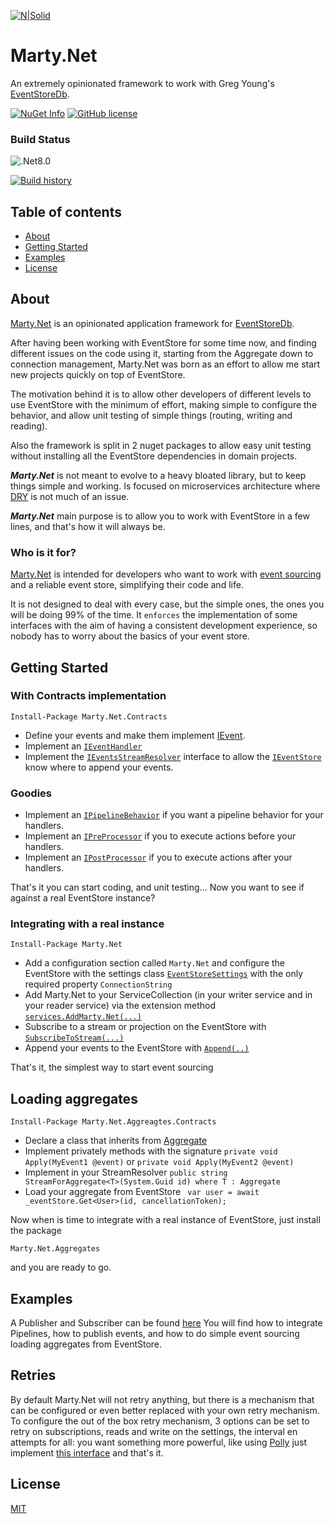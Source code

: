 [![N|Solid](https://avatars2.githubusercontent.com/u/39886363?s=200&v=4)](https://github.com/dariogriffo/marty-net)

# Marty.Net

An extremely opinionated framework to work with Greg Young's [EventStoreDb](https://eventstore.com/).

[![NuGet Info](https://buildstats.info/nuget/Marty.Net?includePreReleases=true)](https://www.nuget.org/packages/Marty.Net/)
[![GitHub license](https://img.shields.io/github/license/dariogriffo/marty-net.svg)](https://raw.githubusercontent.com/dariogriffo/marty-net/master/LICENSE)
### Build Status
![.Net8.0](https://github.com/dariogriffo/marty-net/workflows/.NET/badge.svg?branch=main)

[![Build history](https://buildstats.info/github/chart/dariogriffo/marty-net?branch=main&includeBuildsFromPullRequest=false)](https://github.com/dariogriffo/marty-net/actions?query=branch%3Amain++)


## Table of contents

- [About](#about)
- [Getting Started](#getting-started)
- [Examples](#examples)
- [License](#license)

## About

[Marty.Net](https://www.nuget.org/packages/Marty.Net) is an opinionated application framework for [EventStoreDb](https://eventstore.com/).

After having been working with EventStore for some time now, and finding different issues on the code using it, starting from the Aggregate down to connection management, Marty.Net was born as an effort to allow me start new projects quickly on top of EventStore.

The motivation behind it is to allow other developers of different levels to use EventStore with the minimum of effort, making simple to configure the behavior, and allow unit testing of simple things (routing, writing and reading).

Also the framework is split in 2 nuget packages to allow easy unit testing without installing all the EventStore dependencies in domain projects.

***Marty.Net*** is not meant to evolve to a heavy bloated library, but to keep things simple and working. Is focused on microservices architecture where [DRY](https://en.wikipedia.org/wiki/Don%27t_repeat_yourself) is not much of an issue.

***Marty.Net*** main purpose is to allow you to work with EventStore in a few lines, and that's how it will always be.

### Who is it for?

[Marty.Net](https://www.nuget.org/packages/Marty.Net) is intended for developers who want to work with [event sourcing](https://www.eventstore.com/blog/what-is-event-sourcing) and a reliable event store, simplifying their code and life.

It is not designed to deal with every case, but the simple ones, the ones you will be doing 99% of the time.
It `enforces` the implementation of some interfaces with the aim of having a consistent development experience, so nobody has to worry about the basics of your event store.

## Getting Started

### With Contracts implementation
`Install-Package Marty.Net.Contracts`
                                                      
- Define your events and make them implement [IEvent](https://github.com/dariogriffo/marty-net/blob/main/src/Marty.Net.Contracts/IEvent.cs#L8).
- Implement an [`IEventHandler`](https://github.com/dariogriffo/marty-net/blob/main/src/Marty.Net.Contracts/IEventHandler.cs#L11)
- Implement the [`IEventsStreamResolver`](https://github.com/dariogriffo/marty-net/blob/main/src/Marty.Net.Contracts/IEventsStreamResolver.cs#L6) interface to allow the [`IEventStore`](44#L81) know where to append your events.

### Goodies
- Implement an [`IPipelineBehavior`](https://github.com/dariogriffo/marty-net/blob/main/src/Marty.Net.Contracts/IPipelineBehavior.cs#L13) if you want a pipeline behavior for your handlers.	
- Implement an [`IPreProcessor`](https://github.com/dariogriffo/marty-net/blob/main/src/Marty.Net.Contracts/IPreProcessor.cs#L12) if you to execute actions before your handlers.
- Implement an [`IPostProcessor`](https://github.com/dariogriffo/marty-net/blob/main/src/Marty.Net.Contracts/IPostProcessor.cs#L12) if you to execute actions after your handlers.


That's it you can start coding, and unit testing... Now you want to see if against a real EventStore instance?

### Integrating with a real instance
`Install-Package Marty.Net`

- Add a configuration section called `Marty.Net` and configure the EventStore with the settings class [`EventStoreSettings`](https://github.com/dariogriffo/marty-net/blob/main/src/Marty.Net.Contracts/EventStoreSettings.cs#L10) with the only required property `ConnectionString`
- Add Marty.Net to your ServiceCollection (in your writer service and in your reader service) via the extension method [`services.AddMarty.Net(...)`](https://github.com/dariogriffo/marty-net/blob/main/src/Marty.Net/ServiceCollectionExtensions.cs#L25)
- Subscribe to a stream or projection on the EventStore with [`SubscribeToStream(...)`](https://github.com/dariogriffo/marty-net/blob/main/src/Marty.Net.Contracts/IEventStore.cs#L92)
- Append your events to the EventStore with [`Append(..)`](https://github.com/dariogriffo/marty-net/blob/main/src/Marty.Net.Contracts/IEventStore.cs#L22)
 
 That's it, the simplest way to start event sourcing

## Loading aggregates

`Install-Package Marty.Net.Aggreagtes.Contracts`
- Declare a class that inherits from [Aggregate](https://github.com/dariogriffo/marty-net/blob/main/src/Marty.Net.Aggregates.Contracts/Aggregate.cs#L14)
- Implement privately methods with the signature `private void Apply(MyEvent1 @event)` or `private void Apply(MyEvent2 @event)`
- Implement in your StreamResolver `public string StreamForAggregate<T>(System.Guid id) where T : Aggregate`
- Load your aggregate from EventStore ` var user = await _eventStore.Get<User>(id, cancellationToken);`


Now when is time to integrate with a real instance of EventStore, just install the package

`Marty.Net.Aggregates`

and you are ready to go.
 
## Examples

A Publisher and Subscriber can be found [here](https://github.com/dariogriffo/marty-net/tree/main/examples) 
You will find how to integrate Pipelines, how to publish events, and how to do simple event sourcing loading aggregates from EventStore.
 
## Retries

By default Marty.Net will not retry anything, but there is a mechanism that can be configured or even better replaced with your own retry mechanism.
To configure the out of the box retry mechanism, 3 options can be set to retry on subscriptions, reads and write on the settings, the interval en attempts for all:
 you want something more powerful, like using [Polly](https://github.com/App-vNext/Polly) just implement [this interface](https://github.com/dariogriffo/marty-net/blob/main/src/Marty.Net.Contracts/IConnectionStrategy.cs) and that's it.

## License

[MIT](https://github.com/dariogriffo/marty-net/blob/main/LICENSE)
